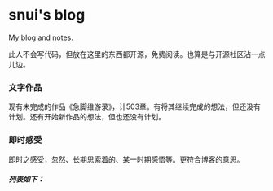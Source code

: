# snui's blog

My blog and notes.

此人不会写代码，但放在这里的东西都开源，免费阅读。也算是与开源社区沾一点儿边。

### 文字作品

现有未完成的作品《急脚维游录》，计503章。有将其继续完成的想法，但还没有计划。还有开始新作品的想法，但也还没有计划。

### 即时感受

即时之感受，忽然、长期思索着的、某一时期感悟等。更符合博客的意思。

##### 列表如下：

